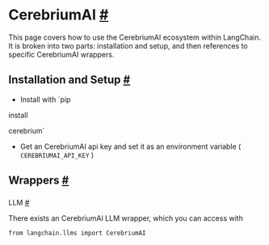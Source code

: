 


 CerebriumAI
 [#](#cerebriumai "Permalink to this headline")
=============================================================



 This page covers how to use the CerebriumAI ecosystem within LangChain.
It is broken into two parts: installation and setup, and then references to specific CerebriumAI wrappers.
 




 Installation and Setup
 [#](#installation-and-setup "Permalink to this headline")
-----------------------------------------------------------------------------------


* Install with
 `pip
 

 install
 

 cerebrium`
* Get an CerebriumAI api key and set it as an environment variable (
 `CEREBRIUMAI_API_KEY`
 )





 Wrappers
 [#](#wrappers "Permalink to this headline")
-------------------------------------------------------



### 
 LLM
 [#](#llm "Permalink to this headline")



 There exists an CerebriumAI LLM wrapper, which you can access with
 





```
from langchain.llms import CerebriumAI

```







